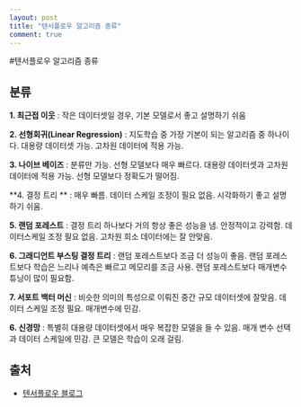 ```yaml
---
layout: post
title: "텐서플로우 알고리즘 종류"
comment: true
---
```


#텐서플로우 알고리즘 종류

## 분류
**1. 최근접 이웃** : 작은 데이터셋일 경우, 기본 모델로서 좋고 설명하기 쉬움

**2. 선형회귀(Linear Regression)** : 지도학습 중 가장 기본이 되는 알고리즘 중 하나이다. 대용량 데이터셋 가능. 고차원 데이터에 적용 가능.

**3. 나이브 베이즈** : 분류만 가능. 선형 모델보다 매우 빠르다. 대용량 데이터셋과 고차원 데이터에 적용 가능. 선형 모델보다 정확도가 떨어짐.

**4. 결정 트리 ** : 매우 빠름. 데이터 스케일 조정이 필요 없음. 시각화하기 좋고 설명하기 쉬움.

**5. 랜덤 포레스트** : 결정 트리 하나보다 거의 항상 좋은 성능을 냄. 안정적이고 강력함. 데이터스케일 조정 필요 없음. 고차원 희소 데이터에는 잘 안맞음.

**6. 그래디언트 부스팅 결정 트리** : 랜덤 포레스트보다 조금 더 성능이 좋음. 랜덤 포레스트보다 학습은 느리나 예측은 빠르고 메모리를 조금 사용. 랜덤 포레스트보다 매개변수 튜닝이 많이 필요함.

**7. 서포트 백터 머신** : 비슷한 의미의 특성으로 이뤄진 중간 규모 데이터셋에 잘맞음. 데이터 스케일 조정 필요. 매개변수에 민감.

**6. 신경망** : 특별히 대용량 데이터셋에서 매우 복잡한 모델을 들 수 있음. 매개 변수 선택과 데이터 스케일에 민감. 큰 모델은 학습이 오래 걸림.


## 출처

- [텐서플로우 블로그](https://tensorflow.blog/%ED%8C%8C%EC%9D%B4%EC%8D%AC-%EB%A8%B8%EC%8B%A0%EB%9F%AC%EB%8B%9D/2-5-%EC%9A%94%EC%95%BD-%EB%B0%8F-%EC%A0%95%EB%A6%AC/)


